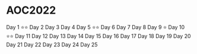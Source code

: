 # AOC2022

Day 1 ⭐⭐
Day 2
Day 3
Day 4
Day 5 ⭐⭐
Day 6
Day 7
Day 8
Day 9 ⭐
Day 10 ⭐⭐
Day 11
Day 12
Day 13
Day 14
Day 15
Day 16
Day 17
Day 18
Day 19
Day 20
Day 21
Day 22
Day 23
Day 24
Day 25
